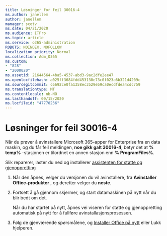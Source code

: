 ```yaml
---
title: Løsninger for feil 30016-4
ms.author: janellem
author: janellem
manager: scotv
ms.date: 04/21/2020
ms.audience: ITPro
ms.topic: article
ms.service: o365-administration
ROBOTS: NOINDEX, NOFOLLOW
localization_priority: Normal
ms.collection: Adm_O365
ms.custom:
- "828"
- "2000020"
ms.assetid: 21644564-4ba5-4537-abd3-9ac2dfe2ee47
ms.openlocfilehash: a025ff3684fdd453130e73c0f023a6b321d4209c
ms.sourcegitcommit: c6692ce0fa1358ec3529e59ca0ecdfdea4cdc759
ms.translationtype: MT
ms.contentlocale: nb-NO
ms.lasthandoff: 09/15/2020
ms.locfileid: "47770236"
---
```

# <a name="solutions-for-error-30016-4"></a>Løsninger for feil 30016-4

Når du prøver å avinstallere Microsoft 365-apper for Enterprise fra en data maskin, og du får feil meldingen, **noe gikk galt 30016-4**, betyr det at **% temp%** -stasjonen er tilordnet en annen stasjon enn **% ProgramFiles%**.
  
Slik reparerer, laster du ned og installerer [assistenten for støtte og gjenoppretting](https://aka.ms/SARA-OfficeUninstall-Alchemy)
  
1. Når den åpnes, velger du versjonen du vil avinstallere, fra **Avinstaller Office-produkter** , og deretter velger du **neste**.

2. Fortsett å gå gjennom skjermer, og start datamaskinen på nytt når du blir bedt om det.

    Når du har startet på nytt, åpnes vei viseren for støtte og gjenoppretting automatisk på nytt for å fullføre avinstallasjonsprosessen.

3. Følg de gjenværende spørsmålene, og [Installer Office på nytt](https://portal.office.com/OLS/MySoftware.aspx) eller Lukk hjelperen.
